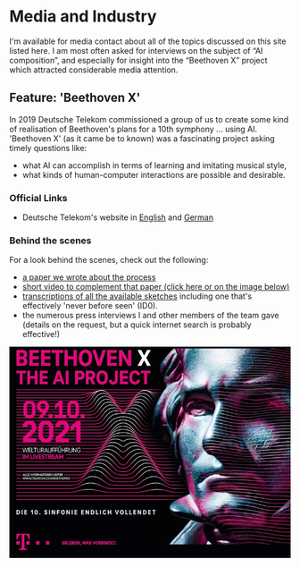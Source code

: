 # Media and Industry

I'm available for media contact about all of the topics discussed on this site listed here.
I am most often asked for interviews on the subject of “AI composition”, and especially for insight into the “Beethoven X” project which attracted considerable media attention.

## Feature: 'Beethoven X' 

In 2019 Deutsche Telekom commissioned a group of us to create some kind of realisation of Beethoven's plans for a 10th symphony ... using AI.
'Beethoven X' (as it came be to known) was a fascinating project asking timely questions like:
- what AI can accomplish in terms of learning and imitating musical style,
- what kinds of human-computer interactions are possible and desirable.


### Official Links

- Deutsche Telekom's website in [English](https://www.telekom.com/en/company/topic-specials/beethoven-year-2020-special/beethoven-s-unfinished-symphony) and [German](https://www.telekom.com/de/konzern/themenspecials/special-250-jahre-beethoven/beethovens-unvollendete)

### Behind the scenes

For a look behind the scenes, check out the following:

- [a paper we wrote about the process](https://zenodo.org/record/7088335#.YyqWQi0RpQI)
- [short video to complement that paper (click here or on the image below)](https://www.youtube.com/watch?v=qCrksRVsffM)
- [transcriptions of all the available sketches](https://musescore.com/user/8641586/scores/8121744) including one that's effectively 'never before seen' (ID0).
- the numerous press interviews I and other members of the team gave (details on the request, but a quick internet search is probably effective!)

[![Beethoven X premiere poster](images/bx.jpg)](https://www.youtube.com/watch?v=qCrksRVsffM)

